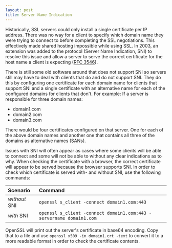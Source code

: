 ```yaml
---
layout: post
title: Server Name Indication
---
```


Historically, SSL servers could only install a single certificate per IP address. There was no way for a client to specify which domain name they were trying to connect to before completing the SSL negotiations. This effectively made shared hosting impossible while using SSL. In 2003, an extension was added to the protocol (Server Name Indication, SNI) to resolve this issue and allow a server to serve the correct certificate for the host name a client is expecting ([RFC 3546](https://www.ietf.org/rfc/rfc3546.txt)).

There is still some old software around that does not support SNI so servers still may have to deal with clients that do and do not support SNI. They do this by configuring one certificate for each domain name for clients that support SNI and a single certificate with an alternative name for each of the configured domains for clients that don't. For example: If a server is responsible for three domain names:

- domain1.com
- domain2.com
- domain3.com

There would be four certificates configured on that server. One for each of the above domain names and another one that contains all three of the domains as alternative names (SANs).

Issues with SNI will often appear as cases where some clients will be able to connect and some will not be able to without any clear indications as to why. When checking the certificate with a browser, the correct certificate will appear to be served because the browser supports SNI. In order to check which certificate is served with- and without SNI, use the following commands:

| Scenario      | Command |
| :------------ | :------ |
| *without* SNI | `openssl s_client -connect domain1.com:443` |
| *with* SNI    | `openssl s_client -connect domain1.com:443 -servername domain1.com` | 

OpenSSL will print out the server's certificate in base64 encoding. Copy that to a file and use `openssl x509 -in domain1.crt -text` to convert it to a more readable format in order to check the certificate contents.

